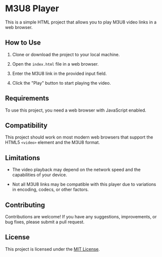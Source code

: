 # M3U8 Player

This is a simple HTML project that allows you to play M3U8 video links in a web browser.

## How to Use

1. Clone or download the project to your local machine.

2. Open the `index.html` file in a web browser.

3. Enter the M3U8 link in the provided input field.

4. Click the "Play" button to start playing the video.

## Requirements

To use this project, you need a web browser with JavaScript enabled.

## Compatibility

This project should work on most modern web browsers that support the HTML5 `<video>` element and the M3U8 format.

## Limitations

- The video playback may depend on the network speed and the capabilities of your device.

- Not all M3U8 links may be compatible with this player due to variations in encoding, codecs, or other factors.

## Contributing

Contributions are welcome! If you have any suggestions, improvements, or bug fixes, please submit a pull request.

## License

This project is licensed under the [MIT License](LICENSE).

